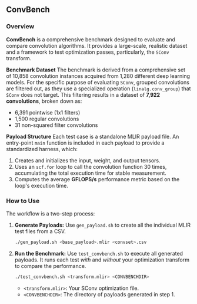 ## ConvBench

### Overview

**ConvBench** is a comprehensive benchmark designed to evaluate and compare convolution algorithms. It provides a large-scale, realistic dataset and a framework to test optimization passes, particularly, the `SConv` transform.

**Benchmark Dataset**
The benchmark is derived from a comprehensive set of 10,858 convolution instances acquired from 1,280 different deep learning models. For the specific purpose of evaluating `SConv`, grouped convolutions are filtered out, as they use a specialized operation (`linalg.conv_group`) that `SConv` does not target. This filtering results in a dataset of **7,922 convolutions**, broken down as:

  * 6,391 pointwise (1x1 filters)
  * 1,500 regular convolutions
  * 31 non-squared filter convolutions

**Payload Structure**
Each test case is a standalone MLIR payload file. An entry-point `main` function is included in each payload to provide a standardized harness, which:

1.  Creates and initializes the input, weight, and output tensors.
2.  Uses an `scf.for` loop to call the convolution function 30 times, accumulating the total execution time for stable measurement.
3.  Computes the average **GFLOPS/s** performance metric based on the loop's execution time.

### How to Use

The workflow is a two-step process:

1.  **Generate Payloads:**
    Use `gen_payload.sh` to create all the individual MLIR test files from a CSV.

    ```bash
    ./gen_payload.sh <base_payload>.mlir <convset>.csv
    ```

2.  **Run the Benchmark:**
    Use `test_convbench.sh` to execute all generated payloads. It runs each test *with* and *without* your optimization transform to compare the performance.

    ```bash
    ./test_convbench.sh <transform.mlir> <CONVBENCHDIR>
    ```

      * `<transform.mlir>`: Your SConv optimization file.
      * `<CONVBENCHDIR>`: The directory of payloads generated in step 1.

